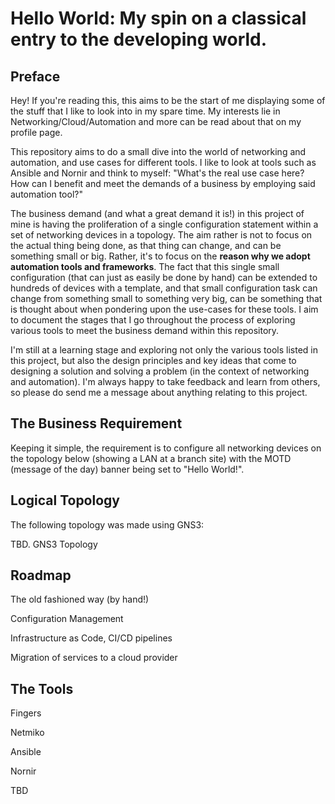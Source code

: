 # Hello World: My spin on a classical entry to the developing world.

## Preface

Hey! If you're reading this, this aims to be the start of me displaying some of the stuff that I like to look into in my spare time. My interests lie in Networking/Cloud/Automation and more can be read about that on my profile page.

This repository aims to do a small dive into the world of networking and automation, and use cases for different tools. I like to look at tools such as Ansible and Nornir and think to myself: "What's the real use case here? How can I benefit and meet the demands of a business by employing said automation tool?"

The business demand (and what a great demand it is!) in this project of mine is having the proliferation of a single configuration statement within a set of networking devices in a topology. The aim rather is not to focus on the actual thing being done, as that thing can change, and can be something small or big. Rather, it's to focus on the **reason why we adopt automation tools and frameworks**. The fact that this single small configuration (that can just as easily be done by hand) can be extended to hundreds of devices with a template, and that small configuration task can change from something small to something very big, can be something that is thought about when pondering upon the use-cases for these tools. I aim to document the stages that I go throughout the process of exploring various tools to meet the business demand within this repository.

I'm still at a learning stage and exploring not only the various tools listed in this project, but also the design principles and key ideas that come to designing a solution and solving a problem (in the context of networking and automation). I'm always happy to take feedback and learn from others, so please do send me a message about anything relating to this project.

## The Business Requirement

Keeping it simple, the requirement is to configure all networking devices on the topology below (showing a LAN at a branch site) with the MOTD (message of the day) banner being set to "Hello World!".


## Logical Topology

The following topology was made using GNS3:

TBD. GNS3 Topology



## Roadmap

The old fashioned way (by hand!)


Configuration Management

Infrastructure as Code, CI/CD pipelines

Migration of services to a cloud provider


## The Tools

Fingers

Netmiko

Ansible

Nornir

TBD
